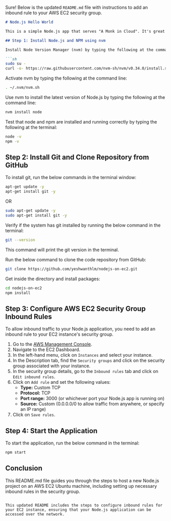 Sure! Below is the updated `README.md` file with instructions to add an inbound rule to your AWS EC2 security group.

```markdown
# Node.js Hello World

This is a simple Node.js app that serves "A Monk in Cloud". It's great for testing simple deployments on the cloud.

## Step 1: Install Node.js and NPM using nvm

Install Node Version Manager (nvm) by typing the following at the command line:

```sh
sudo su -
curl -o- https://raw.githubusercontent.com/nvm-sh/nvm/v0.34.0/install.sh | bash
```

Activate nvm by typing the following at the command line:

```sh
. ~/.nvm/nvm.sh
```

Use nvm to install the latest version of Node.js by typing the following at the command line:

```sh
nvm install node
```

Test that node and npm are installed and running correctly by typing the following at the terminal:

```sh
node -v
npm -v
```

## Step 2: Install Git and Clone Repository from GitHub

To install git, run the below commands in the terminal window:

```sh
apt-get update -y
apt-get install git -y
```
OR

```sh
sudo apt-get update -y
sudo apt-get install git -y
```

Verify if the system has git installed by running the below command in the terminal:

```sh
git --version
```

This command will print the git version in the terminal.

Run the below command to clone the code repository from GitHub:

```sh
git clone https://github.com/yeshwanthlm/nodejs-on-ec2.git
```

Get inside the directory and install packages:

```sh
cd nodejs-on-ec2
npm install
```

## Step 3: Configure AWS EC2 Security Group Inbound Rules

To allow inbound traffic to your Node.js application, you need to add an inbound rule to your EC2 instance's security group.

1. Go to the [AWS Management Console](https://aws.amazon.com/console/).
2. Navigate to the EC2 Dashboard.
3. In the left-hand menu, click on `Instances` and select your instance.
4. In the Description tab, find the `Security groups` and click on the security group associated with your instance.
5. In the security group details, go to the `Inbound rules` tab and click on `Edit inbound rules`.
6. Click on `Add rule` and set the following values:
    - **Type:** Custom TCP
    - **Protocol:** TCP
    - **Port range:** 3000 (or whichever port your Node.js app is running on)
    - **Source:** Custom (0.0.0.0/0 to allow traffic from anywhere, or specify an IP range)
7. Click on `Save rules`.

## Step 4: Start the Application

To start the application, run the below command in the terminal:

```sh
npm start
```

## Conclusion

This README.md file guides you through the steps to host a new Node.js project on an AWS EC2 Ubuntu machine, including setting up necessary inbound rules in the security group.
```

This updated README includes the steps to configure inbound rules for your EC2 instance, ensuring that your Node.js application can be accessed over the network.